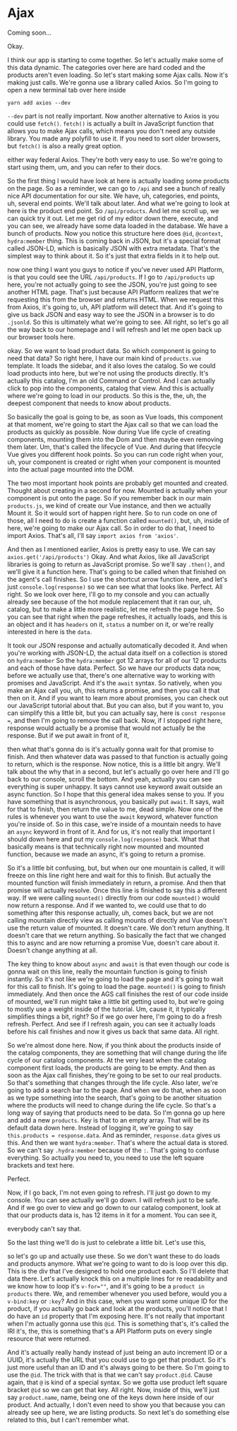 # Ajax

Coming soon...

Okay.

I think our app is starting to come together. So let's actually make some of this
data dynamic. The categories over here are hard coded and the products aren't even
loading. So let's start making some Ajax calls. Now it's making just calls. We're
gonna use a library called Axios. So I'm going to open a new terminal tab over here
inside 

```terminal
yarn add axios --dev
```

`--dev` part is not really important. Now
another alternative to Axios is you could use `fetch()`. `fetch()` is actually a built in
JavaScript function that allows you to make Ajax calls, which means you don't need
any outside library. You made any polyfill to use it. If you need to sort older
browsers, but `fetch()` is also a really great option.

either way federal Axios. They're both very easy to use. So we're going to start
using them, um, and you can refer to their docs.

So the first thing I would have look at here is actually loading some products on the
page. So as a reminder, we can go to `/api` and see a bunch of really nice API
documentation for our site. We have, uh, categories, end points, uh, several end
points. We'll talk about later. And what we're going to look at here is the product
end point. So `/api/products`. And let me scroll up, we can quick try it out. Let me
get rid of my editor down there, execute, and you can see, we already have some data
loaded in the database. We have a bunch of products. Now you notice this structure
here does `@id`, `@context`, `hydra:member` thing. This is coming back in JSON,
but it's a special format called JSON-LD, which is basically JSON with extra
metadata. That's the simplest way to think about it. So it's just that extra fields
in it to help out.

now one thing I want you guys to notice if you've never used API Platform, is that
you could see the URL `/api/products`. If I go to `/api/products` up here, you're not
actually going to see the JSON, you're just going to see another HTML page. That's
just because API Platform realizes that we're requesting this from the browser and
returns HTML. When we request this from Axios, it's going to, uh, API platform will
detect that. And it's going to give us back JSON and easy way to see the JSON in a
browser is to do `.jsonld`. So this is ultimately what we're going to see. All
right, so let's go all the way back to our homepage and I will refresh and let me
open back up our browser tools here.

okay. So we want to load product data. So which component is going to need that data?
So right here, I have our main kind of `products.vue` template. It loads the
sidebar, and it also loves the catalog. So we could load products into here, but
we're not using the products directly. It's actually this catalog, I'm an old Command
or Control. And I can actually click to pop into the components, catalog that view.
And this is actually where we're going to load in our products. So this is the, the,
uh, the deepest component that needs to know about products.

So basically the goal is going to be, as soon as Vue loads, this component at that
moment, we're going to start the Ajax call so that we can load the products as
quickly as possible. Now during Vue life cycle of creating components, mounting
them into the Dom and then maybe even removing them later. Um, that's called the
lifecycle of Vue. And during that lifecycle Vue gives you different hook points. So
you can run code right when your, uh, your component is created or right when your
component is mounted into the actual page mounted into the DOM.

The two most important hook points are probably get mounted and created. Thought
about creating in a second for now. Mounted is actually when your component is put
onto the page. So if you remember back in our main `products.js`, we kind of
create our Vue instance, and then we actually Mount it. So it would sort of happen
right here. So to run code on one of those, all I need to do is create a function
called `mounted()`, but, uh, inside of here, we're going to make our Ajax call. So in
order to do that, I need to import Axios. That's all, I'll say 
`import axios from 'axios'`.

And then as I mentioned earlier, Axios is pretty easy to use. We can say 
`axios.get('/api/products')` Okay. And what Axios, like all JavaScript libraries is going to
return as JavaScript promise. So we'll say `.then()`, and we'll give it a function
here. That's going to be called when that finished on the agent's call finishes. So I
use the shortcut arrow function here, and let's just `console.log(response)` so we can
see what that looks like. Perfect. All right. So we look over here, I'll go to my
console and you can actually already see because of the hot module replacement that
it ran our, uh, catalog, but to make a little more realistic, let me refresh the page
here. So you can see that right when the page refreshes, it actually loads, and this
is an object and it has `headers` on it, `status` a number on it, or we're really
interested in here is the `data`.

It took our JSON response and actually automatically decoded it. And when you're
working with JSON-LD, the actual data itself on a collection is stored on `hydra:member`
So the `hydra:member` got 12 arrays for all of our 12 products and each of
those have data. Perfect. So we have our products data now, before we actually use
that, there's one alternative way to working with promises and JavaScript. And it's
the `await` syntax. So natively, when you make an Ajax call you, uh, this returns a
promise, and then you call it that then on it. And if you want to learn more about
promises, you can check out our JavaScript tutorial about that. But you can also, but
if you want to, you can simplify this a little bit, but you can actually say, here is
`const response =`, and then I'm going to remove the call back. Now, if I
stopped right here, response would actually be a promise that would not actually be
the response. But if we put await in front of it,

then what that's gonna do is it's actually gonna wait for that promise to finish. And
then whatever data was passed to that function is actually going to return, which is
the response. Now notice, this is a little bit angry. We'll talk about the why that
in a second, but let's actually go over here and I'll go back to our console, scroll
the bottom. And yeah, actually you can see everything is super unhappy. It says
cannot use keyword await outside an async function. So I hope that this general idea
makes sense to you. If you have something that is asynchronous, you basically put 
`await`. It says, wait for that to finish, then return the value to me, dead simple. Now
one of the rules is whenever you want to use the `await` keyword, whatever function
you're inside of. So in this case, we're inside of a mountain needs to have an `async`
keyword in front of it. And for us, it's not really that important I should down here
and put my `console.log(response)`  back. What that basically means is that
technically right now mounted and mounted function, because we made an async, it's
going to return a promise.

So it's a little bit confusing, but, but when our one mountain is called, it will
freeze on this line right here and wait for this to finish. But actually the mounted
function will finish immediately in return, a promise. And then that promise will
actually resolve. Once this line is finished to say this a different way. If we were
calling `mounted()` directly from our code `mounted()` would now return a response. And if
we wanted to, we could use that to do something after this response actually, uh,
comes back, but we are not calling mountain directly view as calling mounts of
directly and Vue doesn't use the return value of mounted. It doesn't care. We don't
return anything. It doesn't care that we return anything. So basically the fact that
we changed this to async and are now returning a promise Vue, doesn't care about it.
Doesn't change anything at all.

The key thing to know about `async` and `await` is that even though our code is gonna
wait on this line, really the mountain function is going to finish instantly. So it's
not like we're going to load the page and it's going to wait for this call to finish.
It's going to load the page. `mounted()` is going to finish immediately. And then once
the AGS call finishes the rest of our code inside of mounted, we'll run might take a
little bit getting used to, but we're going to mostly use a weight inside of the
tutorial. Um, cause it, it typically simplifies things a bit, right? So if we go over
here, I'm going to do a fresh refresh. Perfect. And see if I refresh again, you can
see it actually loads before his call finishes and now it gives us back that same
data. All right.

So we're almost done here. Now, if you think about the products inside of the catalog
components, they are something that will change during the life cycle of our catalog
components. At the very least when the catalog component first loads, the products
are going to be empty. And then as soon as the Ajax call finishes, they're going to be
set to our real products. So that's something that changes through the life cycle.
Also later, we're going to add a search bar to the page. And when we do that, when as
soon as we type something into the search, that's going to be another situation where
the products will need to change during the life cycle. So that's a long way of
saying that products need to be data. So I'm gonna go up here and add a new `products`.
Key is that to an empty array. That will be its default data down here. Instead of
logging it, we're going to say `this.products = response.data`. And as reminder,
`response.data` gives us this. And then we want `hydra:member`. That's where the
actual data is stored. So we can't say `.hydra:member` because of the `:`. That's
going to confuse everything. So actually you need to, you need to use the left square
brackets and text here.

Perfect.

Now, if I go back, I'm not even going to refresh. I'll just go down to my console.
You can see actually we'll go down. I will refresh just to be safe. And if we go over
to view and go down to our catalog component, look at that our products data is, has
12 items in it for a moment. You can see it,

everybody can't say that.

So the last thing we'll do is just to celebrate a little bit. Let's use this,

so let's go up and actually use these. So we don't want these to do loads and
products anymore. What we're going to want to do is loop over this dip. This is the
div that I've designed to hold one product each. So I'll delete that data there.
Let's actually knock this on a multiple lines for re readability and we know how to
loop it's `v-for=""`, and it's going to be a `product in products` there. We, and
remember whenever you used before, would you a `v-bind:key` or `:key`? And in this
case, when you want some unique ID for the product, if you actually go back and look
at the products, you'll notice that I do have an `id` property that I'm exposing here.
It's not really that important when I'm actually gonna use this `@id`. This is
something that's, it's called the IRI it's, the, this is something that's a API
Platform puts on every single resource that were returned.

And it's actually really handy instead of just being an auto increment ID or a UUID,
it's actually the URL that you could use to go get that product. So it's just more
useful than an ID and it's always going to be there. So I'm going to use the `@id`.
The trick with that is that we can't say `product.@id`. Cause again, that `@` is kind
of a special syntax. So we gotta use product left square bracket `@id` so we can get
that key. All right. Now, inside of this, we'll just say `product.name`, name, being
one of the keys down here inside of our product. And actually, I don't even need to
show you that because you can already see up here, we are listing products. So next
let's do something else related to this, but I can't remember what.

